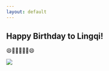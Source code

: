 ```yaml
---
layout: default
---
```


## Happy Birthday to Lingqi!

:smile::birthday::tada::birthday::tada::birthday::smile:

![][image-1]

[image-1]:https://aladden.github.io/gift20180411.bmp
